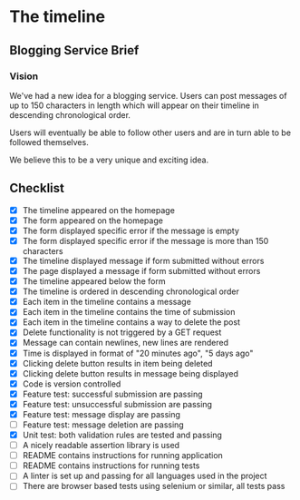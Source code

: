 # The timeline
## Blogging Service Brief
### Vision
We've had a new idea for a blogging service. Users can post messages of up to 150 characters in length which will appear on their timeline in descending chronological order.

Users will eventually be able to follow other users and are in turn able to be followed themselves.

We believe this to be a very unique and exciting idea.


## Checklist
- [x] The timeline appeared on the homepage
- [x] The form appeared on the homepage
- [x] The form displayed specific error if the message is empty
- [x] The form displayed specific error if the message is more than 150 characters
- [x] The timeline displayed message if form submitted without errors
- [x] The page displayed a message if form submitted without errors
- [x] The timeline appeared below the form
- [x] The timeline is ordered in descending chronological order
- [x] Each item in the timeline contains a message
- [x] Each item in the timeline contains the time of submission
- [x] Each item in the timeline contains a way to delete the post
- [x] Delete functionality is not triggered by a GET request
- [x] Message can contain newlines, new lines are rendered
- [x] Time is displayed in format of "20 minutes ago", "5 days ago"
- [x] Clicking delete button results in item being deleted
- [x] Clicking delete button results in message being displayed
- [x] Code is version controlled
- [x] Feature test: successful submission are passing
- [x] Feature test: unsuccessful submission are passing
- [x] Feature test: message display are passing
- [ ] Feature test: message deletion are passing
- [x] Unit test: both validation rules are tested and passing
- [ ] A nicely readable assertion library is used
- [ ] README contains instructions for running application
- [ ] README contains instructions for running tests
- [ ] A linter is set up and passing for all languages used in the project
- [ ] There are browser based tests using selenium or similar, all tests pass
